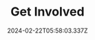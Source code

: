 ---
title: Get Involved
date: 2024-02-22T05:58:03.337Z
description: Actions top level menu item.  DO NOT DELETE!
weight: 90
---